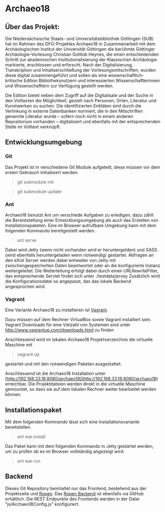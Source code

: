# Archaeo18

## Über das Projekt:

Die Niedersächsische Staats- und Universitätsbibliothek Göttingen (SUB) hat im Rahmen des DFG-Projektes Archaeo18 in Zusammenarbeit mit dem Archäologischen Institut der Universität Göttingen die berühmte Göttinger Archäologie-Vorlesung Christian Gottlob Heynes, die einen entscheidenden Schritt zur akademischen Institutionalisierung der Klassischen Archäologie markierte, erschlossen und erforscht. Nach der Digitalisierung, Transkription und Inhaltserschließung der Vorlesungsmitschriften, wurden diese digital zusammengeführt und sollen als eine wissenschaftlich-kritische Edition Bibliotheksnutzern und interessierten Wissenschaftlerinnen und Wissenschaftlern zur Verfügung gestellt werden.

Die Edition bietet neben dem Zugriff auf die Digitalisate und der Suche in den Volltexten die Möglichkeit, gezielt nach Personen, Orten, Literatur und Kunstwerken zu suchen. Die identifizierten Entitäten sind durch die Verlinkung in externe Datenbanken normiert, die in den Mitschriften genannte Literatur wurde – sofern noch nicht in einem anderen Repositorium vorhanden – digitalisiert und ebenfalls mit der entsprechenden Stelle im Volltext verknüpft.

## Entwicklungsumgebung
### Git
Das Projekt ist in verschiedene Git Module aufgeteilt, diese müssen vor dem ersten Gebrauch initialisiert werden.
>git submodule init

>git submodule update 

### Ant
Archaeo18 benutzt Ant um verschiede Aufgaben zu erledigen, dazu zählt die Bereiststellung einer Entwicklungsumgebung als auch das Erstellen von Installationspaketen. Eine im Browser aufrufbare Umgebung kann mit dem folgenden Kommando bereitgestellt werden.
> ant serve

Dabei wird Jetty (wenn nicht vorhanden wird er heruntergelden) und SASS (wird ebenfalls heruntergeladen wenn notwendig) gestartet. Abfragen an den eXist Server werden dabei entweder von Jetty mit zwischengespeicherten Daten beantwortet oder an die konfigurierte Instanz weitergeleitet. Die Weiterleitung erfolgt dabei durch einen URLRewriteFilter, das entsprechende Servlet findet sich unter ./testdata/proxy
Zusätzlich wird die Konfigurationsdatei so angepasst, das das lokale Backend angesprochen wird.

### Vagrant

Eine Variante Archaeo18 zu installieren ist [Vagrant](http://www.vagrantup.com/).

Dazu müssen auf dem Rechner VirtualBox sowie Vagrant installiert sein. Vagrant Downloads für eine Vielzahl von Systemen sind unter http://www.vagrantup.com/downloads.html zu finden

Anschliessend wird im lokalen Archaeo18 Projektverzeichnis die virtuelle Maschine mit 
>vagrant up 

gestartet und mit den notwendigen Paketen ausgestattet.

Anschliessend ist die Archaeo18 Installation unter [http://192.168.33.18:8080/archaeo18](http://192.168.33.18:8080/archaeo18) erreichbar.
Die Projektdateien werden direkt in die virtuelle Maschine gemountet, so dass sie auf dem lokalen Rechner weiter bearbeitet werden können.

## Installationspaket
Mit dem folgenden Kommando lässt sich eine Installationsvariante bereitstellen.
>ant war.install

Das Paket kann mit dem folgenden Kommando in Jetty gestartet werden, um zu prüfen ob es im Browser vollständig angezeigt wird:
> ant war.run

## Backend
Dieses Git Repository beinhaltet nur das Frontend, bestehend aus der Projektseite und [Ropen](https://github.com/subugoe/ROPEN). Das [Ropen Backend](https://github.com/subugoe/ropen-backend) ist ebenfalls via GitHub erhältlich. Die REST Endpunkte des Frontends werden in der Datei "js/Archaeo18Config.js" konfiguriert.
